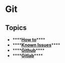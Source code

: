 # Git

## Topics

* \*\*\*\*[**How to**](how-to.md)\*\*\*\*
* \*\*\*\*[**Known Issues**](known-issues.md)\*\*\*\*
* \*\*\*\*[**Github**](github.md)\*\*\*\*
* \*\*\*\*[**Gitlab**](gitlab/)\*\*\*\*



